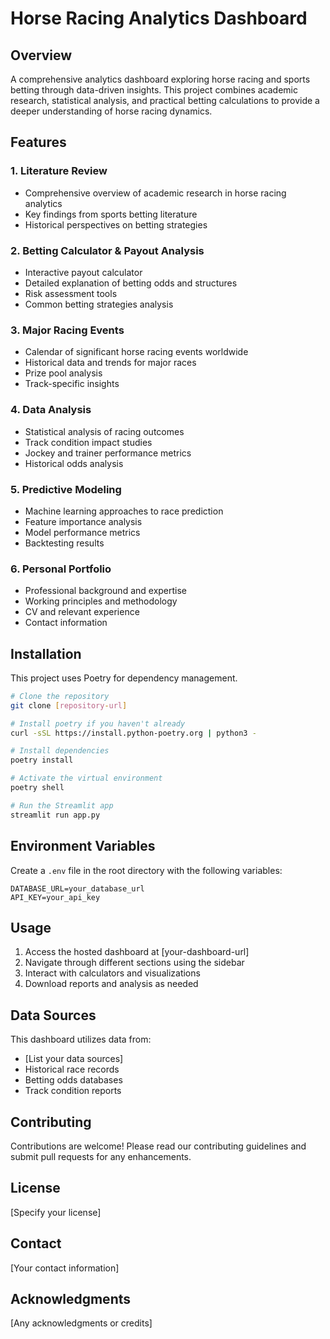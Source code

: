 # Horse Racing Analytics Dashboard

## Overview
A comprehensive analytics dashboard exploring horse racing and sports betting through data-driven insights. This project combines academic research, statistical analysis, and practical betting calculations to provide a deeper understanding of horse racing dynamics.

## Features

### 1. Literature Review
- Comprehensive overview of academic research in horse racing analytics
- Key findings from sports betting literature
- Historical perspectives on betting strategies

### 2. Betting Calculator & Payout Analysis
- Interactive payout calculator
- Detailed explanation of betting odds and structures
- Risk assessment tools
- Common betting strategies analysis

### 3. Major Racing Events
- Calendar of significant horse racing events worldwide
- Historical data and trends for major races
- Prize pool analysis
- Track-specific insights

### 4. Data Analysis
- Statistical analysis of racing outcomes
- Track condition impact studies
- Jockey and trainer performance metrics
- Historical odds analysis

### 5. Predictive Modeling
- Machine learning approaches to race prediction
- Feature importance analysis
- Model performance metrics
- Backtesting results

### 6. Personal Portfolio
- Professional background and expertise
- Working principles and methodology
- CV and relevant experience
- Contact information

## Installation

This project uses Poetry for dependency management.

```bash
# Clone the repository
git clone [repository-url]

# Install poetry if you haven't already
curl -sSL https://install.python-poetry.org | python3 -

# Install dependencies
poetry install

# Activate the virtual environment
poetry shell

# Run the Streamlit app
streamlit run app.py
```

## Environment Variables

Create a `.env` file in the root directory with the following variables:
```
DATABASE_URL=your_database_url
API_KEY=your_api_key
```

## Usage

1. Access the hosted dashboard at [your-dashboard-url]
2. Navigate through different sections using the sidebar
3. Interact with calculators and visualizations
4. Download reports and analysis as needed

## Data Sources

This dashboard utilizes data from:
- [List your data sources]
- Historical race records
- Betting odds databases
- Track condition reports

## Contributing

Contributions are welcome! Please read our contributing guidelines and submit pull requests for any enhancements.

## License

[Specify your license]

## Contact

[Your contact information]

## Acknowledgments

[Any acknowledgments or credits]